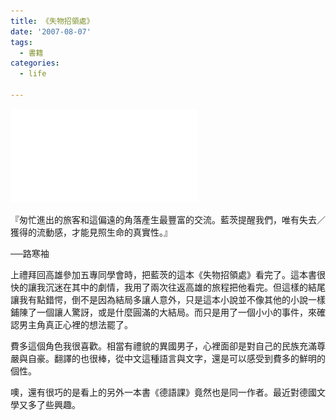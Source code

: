 ```yaml
---
title: 《失物招領處》
date: '2007-08-07'
tags:
  - 書籍
categories:
  - life

---
```

[![失物招領處的圖像](images/0.php "更多關於失物招領處")](http://www.anobii.com/books/002018f5190585ed41/ "更多關於失物招領處")
  
  
『匆忙進出的旅客和這偏遠的角落產生最豐富的交流。藍茨提醒我們，唯有失去／獲得的流動感，才能見照生命的真實性。』  

──路寒袖  

  
上禮拜回高雄參加五專同學會時，把藍茨的這本《失物招領處》看完了。這本書很快的讓我沉迷在其中的劇情，我用了兩次往返高雄的旅程把他看完。但這樣的結尾讓我有點錯愕，倒不是因為結局多讓人意外，只是這本小說並不像其他的小說一樣鋪陳了一個讓人驚訝，或是什麼圓滿的大結局。而只是用了一個小小的事件，來確認男主角真正心裡的想法罷了。  
  
費多這個角色我很喜歡。相當有禮貌的異國男子，心裡面卻是對自己的民族充滿尊嚴與自豪。翻譯的也很棒，從中文這種語言與文字，還是可以感受到費多的鮮明的個性。  
  
噢，還有很巧的是看上的另外一本書《德語課》竟然也是同一作者。最近對德國文學又多了些興趣。